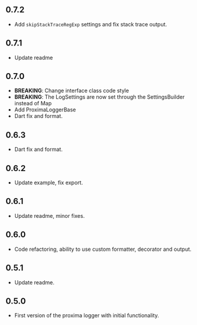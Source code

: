 ## 0.7.2
- Add `skipStackTraceRegExp` settings and fix stack trace output.

## 0.7.1
- Update readme

## 0.7.0
- **BREAKING**: Change interface class code style
- **BREAKING**: The LogSettings are now set through the SettingsBuilder instead of Map
- Add ProximaLoggerBase
- Dart fix and format.

## 0.6.3
- Dart fix and format.

## 0.6.2
- Update example, fix export.

## 0.6.1
- Update readme, minor fixes.

## 0.6.0
- Code refactoring, ability to use custom formatter, decorator and output.

## 0.5.1
- Update readme.

## 0.5.0
- First version of the proxima logger with initial functionality.

